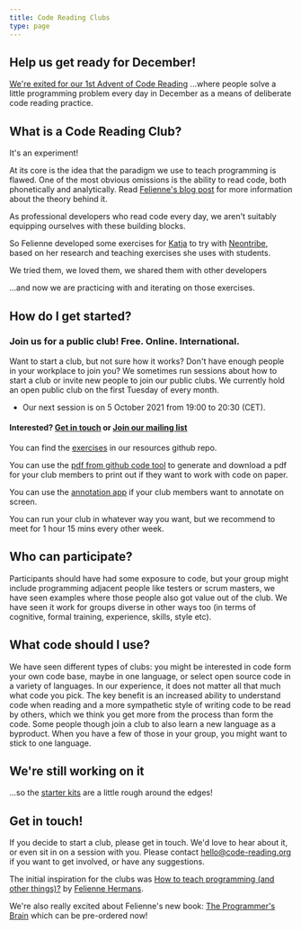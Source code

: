 ```yaml
---
title: Code Reading Clubs
type: page
---
```


## Help us get ready for December!
[We're exited for our 1st Advent of Code Reading](blog/advent-of-code)
...where people solve a little programming problem every day in December as a means of deliberate code reading practice.

## What is a Code Reading Club?

It's an experiment!

At its core is the idea that the paradigm we use to teach programming is flawed. One of the most obvious omissions is the ability to read code, both phonetically and analytically. Read [Felienne's blog post](https://www.felienne.com/archives/6472) for more information about the theory behind it.

As professional developers who read code every day, we aren't suitably equipping ourselves with these building blocks.

So Felienne developed some exercises for [Katja](https://github.com/katjam) to try with [Neontribe](https://neontribe.co.uk), based on her research and teaching exercises she uses with students.

We tried them, we loved them, we shared them with other developers

...and now we are practicing with and iterating on those exercises.


## How do I get started?

### Join us for a public club! Free. Online. International.
Want to start a club, but not sure how it works? Don't have enough people in your workplace to join you? We sometimes run sessions about how to start a club or invite new people to join our public clubs. We currently hold an open public club on the first Tuesday of every month.

- Our next session is on 5 October 2021 from 19:00 to 20:30 (CET).

#### Interested? [Get in touch](mailto:hello@code-reading.org) or [Join our mailing list](http://eepurl.com/hzYTQv)

You can find the [exercises](https://github.com/CodeReadingClubs/Resources/blob/trunk/exercises.md) in our resources github repo.

You can use the [pdf from github code tool](https://pdf.code-reading.org) to generate and download a pdf for your club members to print out if they want to work with code on paper.

You can use the [annotation app](https://annotate.code-reading.org) if your club members want to annotate on screen.

You can run your club in whatever way you want, but we recommend to meet for 1 hour 15 mins every other week.

## Who can participate?

Participants should have had some exposure to code, but your group might include programming adjacent people like testers or scrum masters, we have seen examples where those people also got value out of the club. We have seen it work for groups diverse in other ways too (in terms of cognitive, formal training, experience, skills, style etc).

## What code should I use?

We have seen different types of clubs: you might be interested in code form your own code base, maybe in one language, or select open source code in a variety of languages. In our experience, it does not matter all that much what code you pick. The key benefit is an increased ability to understand code when reading and a more sympathetic style of writing code to be read by others, which we think you get more from the process than form the code. Some people though join a club to also learn a new language as a byproduct. When you have a few of those in your group, you might want to stick to one language.

## We're still working on it

...so the [starter kits](https://github.com/CodeReadingClubs/Resources/tree/trunk/StarterKit) are a little rough around the edges!

## Get in touch!

If you decide to start a club, please get in touch. We'd love to hear about it, or even sit in on a session with you. Please contact [hello@code-reading.org](mailto:hello@code-reading.org) if you want to get involved, or have any suggestions.

The initial inspiration for the clubs was [How to teach programming (and other things)?](https://www.youtube.com/watch?v=g1ib43q3uXQ) by [Felienne Hermans](https://www.felienne.com/).

We're also really excited about Felienne's new book: [The Programmer's Brain](https://www.manning.com/books/the-programmers-brain) which can be pre-ordered now!
